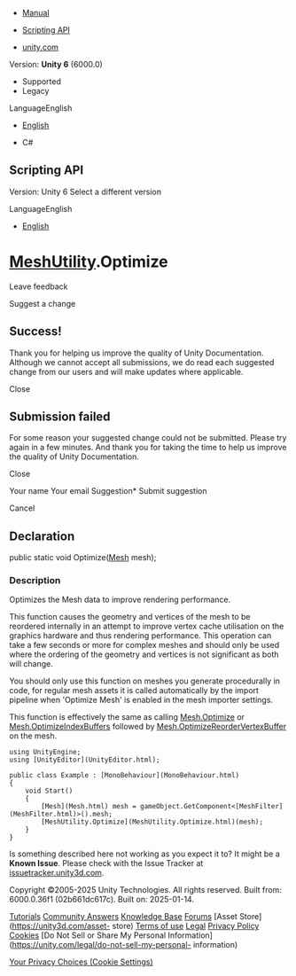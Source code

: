 [ ]()

  * [Manual](../Manual/index.html)
  * [Scripting API](../ScriptReference/index.html)

  * [unity.com](https://unity.com/)

Version: **Unity 6** (6000.0)

  * Supported
  * Legacy

LanguageEnglish

  * [English]()

  * C#

[ ](https://docs.unity3d.com)

## Scripting API

Version: Unity 6 Select a different version

LanguageEnglish

  * [English]()

#  [MeshUtility](MeshUtility.html).Optimize

Leave feedback

Suggest a change

## Success!

Thank you for helping us improve the quality of Unity Documentation. Although
we cannot accept all submissions, we do read each suggested change from our
users and will make updates where applicable.

Close

## Submission failed

For some reason your suggested change could not be submitted. Please <a>try
again</a> in a few minutes. And thank you for taking the time to help us
improve the quality of Unity Documentation.

Close

Your name Your email Suggestion* Submit suggestion

Cancel

[ ]()

## Declaration

public static void Optimize([Mesh](Mesh.html) mesh);

### Description

Optimizes the Mesh data to improve rendering performance.

This function causes the geometry and vertices of the mesh to be reordered
internally in an attempt to improve vertex cache utilisation on the graphics
hardware and thus rendering performance. This operation can take a few seconds
or more for complex meshes and should only be used where the ordering of the
geometry and vertices is not significant as both will change.  
  
You should only use this function on meshes you generate procedurally in code,
for regular mesh assets it is called automatically by the import pipeline when
'Optimize Mesh' is enabled in the mesh importer settings.  
  
This function is effectively the same as calling
[Mesh.Optimize](Mesh.Optimize.html) or
[Mesh.OptimizeIndexBuffers](Mesh.OptimizeIndexBuffers.html) followed by
[Mesh.OptimizeReorderVertexBuffer](Mesh.OptimizeReorderVertexBuffer.html) on
the mesh.

    
    
    using UnityEngine;
    using [UnityEditor](UnityEditor.html);  
      
    public class Example : [MonoBehaviour](MonoBehaviour.html)
    {
        void Start()
        {
            [Mesh](Mesh.html) mesh = gameObject.GetComponent<[MeshFilter](MeshFilter.html)>().mesh;
            [MeshUtility.Optimize](MeshUtility.Optimize.html)(mesh);
        }
    }
    

Is something described here not working as you expect it to? It might be a
**Known Issue**. Please check with the Issue Tracker at
[issuetracker.unity3d.com](https://issuetracker.unity3d.com).

Copyright ©2005-2025 Unity Technologies. All rights reserved. Built from:
6000.0.36f1 (02b661dc617c). Built on: 2025-01-14.

[Tutorials](https://unity3d.com/learn) [Community
Answers](https://answers.unity3d.com) [Knowledge
Base](https://support.unity3d.com/hc/en-us)
[Forums](https://forum.unity3d.com) [Asset Store](https://unity3d.com/asset-
store) [Terms of use](https://docs.unity3d.com/Manual/TermsOfUse.html)
[Legal](https://unity.com/legal) [Privacy
Policy](https://unity.com/legal/privacy-policy)
[Cookies](https://unity.com/legal/cookie-policy) [Do Not Sell or Share My
Personal Information](https://unity.com/legal/do-not-sell-my-personal-
information)

[Your Privacy Choices (Cookie Settings)](javascript:void\(0\);)

